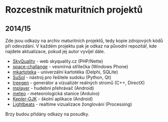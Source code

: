 # Rozcestník maturitních projektů

## 2014/15

Zde jsou odkazy na archiv maturitních projektů, tedy kopie zdrojových kódů při odevzdání. V každém projektu pak je odkaz na původní repozitář, kde najdete aktualizace, pokud jej autor vyvíjel dále.

  * [SkyQuality](https://github.com/gjkcz/SkyQuality) - web skyquality.cz (PHP/Nette)
  * [space-challange](neverejne/space-challenge.md) - vesmírná střílečka (Windows Phone)
  * [mkartoteka](neverejne/mkartoteka.md) - univerzální kartotéka (Delphi, SQLite)
  * [SuSol](https://github.com/gjkcz/sudoku) - nástroj pro řešitele sudoku (Python, Qt)
  * [treegen](https://github.com/gjkcz/treegen) - generátor a vizualizér reálných stromů (C++, DirectX)
  * [mplayer](https://github.com/gjkcz/MPplayer) - hudební přehrávač (Android)
  * [meteo](https://github.com/gjkcz/meteo) - meteorologická stanice (Arduino)
  * [Kepler-GJK](https://github.com/gjkcz/Kepler-GJK) - školní aplikace (Android)
  * [Lightbeats](https://github.com/gjkcz/Lightbeats) - realtime vizualizace žonglování (Processing)

Brzy budou přidány odkazy na posudky.
